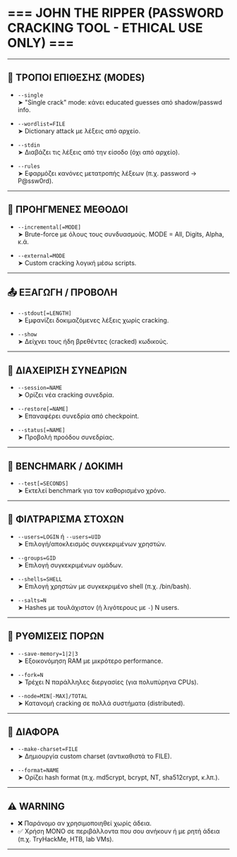 # === JOHN THE RIPPER (PASSWORD CRACKING TOOL - ETHICAL USE ONLY) ===

---

## 🧠 ΤΡΟΠΟΙ ΕΠΙΘΕΣΗΣ (MODES)

- `--single`  
  ➤ "Single crack" mode: κάνει educated guesses από shadow/passwd info.

- `--wordlist=FILE`  
  ➤ Dictionary attack με λέξεις από αρχείο.

- `--stdin`  
  ➤ Διαβάζει τις λέξεις από την είσοδο (όχι από αρχείο).

- `--rules`  
  ➤ Εφαρμόζει κανόνες μετατροπής λέξεων (π.χ. password → P@ssw0rd).

---

## 🧪 ΠΡΟΗΓΜΕΝΕΣ ΜΕΘΟΔΟΙ

- `--incremental[=MODE]`  
  ➤ Brute-force με όλους τους συνδυασμούς. MODE = All, Digits, Alpha, κ.ά.

- `--external=MODE`  
  ➤ Custom cracking λογική μέσω scripts.

---

## 📤 ΕΞΑΓΩΓΗ / ΠΡΟΒΟΛΗ

- `--stdout[=LENGTH]`  
  ➤ Εμφανίζει δοκιμαζόμενες λέξεις χωρίς cracking.

- `--show`  
  ➤ Δείχνει τους ήδη βρεθέντες (cracked) κωδικούς.

---

## 🔁 ΔΙΑΧΕΙΡΙΣΗ ΣΥΝΕΔΡΙΩΝ

- `--session=NAME`  
  ➤ Ορίζει νέα cracking συνεδρία.

- `--restore[=NAME]`  
  ➤ Επαναφέρει συνεδρία από checkpoint.

- `--status[=NAME]`  
  ➤ Προβολή προόδου συνεδρίας.

---

## 🧪 BENCHMARK / ΔΟΚΙΜΗ

- `--test[=SECONDS]`  
  ➤ Εκτελεί benchmark για τον καθορισμένο χρόνο.

---

## 🎯 ΦΙΛΤΡΑΡΙΣΜΑ ΣΤΟΧΩΝ

- `--users=LOGIN` ή `--users=UID`  
  ➤ Επιλογή/αποκλεισμός συγκεκριμένων χρηστών.

- `--groups=GID`  
  ➤ Επιλογή συγκεκριμένων ομάδων.

- `--shells=SHELL`  
  ➤ Επιλογή χρηστών με συγκεκριμένο shell (π.χ. /bin/bash).

- `--salts=N`  
  ➤ Hashes με τουλάχιστον (ή λιγότερους με `-`) N users.

---

## 💾 ΡΥΘΜΙΣΕΙΣ ΠΟΡΩΝ

- `--save-memory=1|2|3`  
  ➤ Εξοικονόμηση RAM με μικρότερο performance.

- `--fork=N`  
  ➤ Τρέχει N παράλληλες διεργασίες (για πολυπύρηνα CPUs).

- `--node=MIN[-MAX]/TOTAL`  
  ➤ Κατανομή cracking σε πολλά συστήματα (distributed).

---

## 🔧 ΔΙΑΦΟΡΑ

- `--make-charset=FILE`  
  ➤ Δημιουργία custom charset (αντικαθιστά το FILE).

- `--format=NAME`  
  ➤ Ορίζει hash format (π.χ. md5crypt, bcrypt, NT, sha512crypt, κ.λπ.).

---

## ⚠️ WARNING
- ❌ Παράνομο αν χρησιμοποιηθεί χωρίς άδεια.
- ✅ Χρήση ΜΟΝΟ σε περιβάλλοντα που σου ανήκουν ή με ρητή άδεια (π.χ. TryHackMe, HTB, lab VMs).

---
